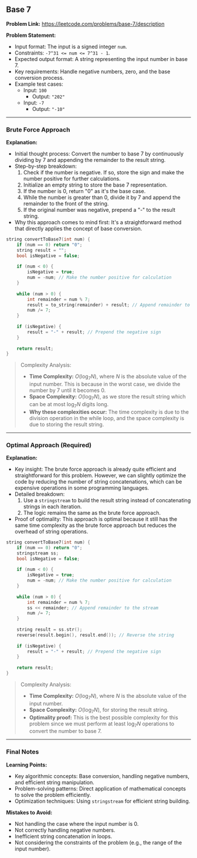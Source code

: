 ## Base 7
**Problem Link:** https://leetcode.com/problems/base-7/description

**Problem Statement:**
- Input format: The input is a signed integer `num`.
- Constraints: `-7^31 <= num <= 7^31 - 1`.
- Expected output format: A string representing the input number in base 7.
- Key requirements: Handle negative numbers, zero, and the base conversion process.
- Example test cases:
  - Input: `100`
    - Output: `"202"`
  - Input: `-7`
    - Output: `"-10"`

---

### Brute Force Approach

**Explanation:**
- Initial thought process: Convert the number to base 7 by continuously dividing by 7 and appending the remainder to the result string.
- Step-by-step breakdown:
  1. Check if the number is negative. If so, store the sign and make the number positive for further calculations.
  2. Initialize an empty string to store the base 7 representation.
  3. If the number is 0, return "0" as it's the base case.
  4. While the number is greater than 0, divide it by 7 and append the remainder to the front of the string.
  5. If the original number was negative, prepend a "-" to the result string.
- Why this approach comes to mind first: It's a straightforward method that directly applies the concept of base conversion.

```cpp
string convertToBase7(int num) {
    if (num == 0) return "0";
    string result = "";
    bool isNegative = false;
    
    if (num < 0) {
        isNegative = true;
        num = -num; // Make the number positive for calculation
    }
    
    while (num > 0) {
        int remainder = num % 7;
        result = to_string(remainder) + result; // Append remainder to the front
        num /= 7;
    }
    
    if (isNegative) {
        result = "-" + result; // Prepend the negative sign
    }
    
    return result;
}
```

> Complexity Analysis:
> - **Time Complexity:** $O(\log_{7}N)$, where $N$ is the absolute value of the input number. This is because in the worst case, we divide the number by 7 until it becomes 0.
> - **Space Complexity:** $O(\log_{7}N)$, as we store the result string which can be at most $\log_{7}N$ digits long.
> - **Why these complexities occur:** The time complexity is due to the division operation in the while loop, and the space complexity is due to storing the result string.

---

### Optimal Approach (Required)

**Explanation:**
- Key insight: The brute force approach is already quite efficient and straightforward for this problem. However, we can slightly optimize the code by reducing the number of string concatenations, which can be expensive operations in some programming languages.
- Detailed breakdown:
  1. Use a `stringstream` to build the result string instead of concatenating strings in each iteration.
  2. The logic remains the same as the brute force approach.
- Proof of optimality: This approach is optimal because it still has the same time complexity as the brute force approach but reduces the overhead of string operations.

```cpp
string convertToBase7(int num) {
    if (num == 0) return "0";
    stringstream ss;
    bool isNegative = false;
    
    if (num < 0) {
        isNegative = true;
        num = -num; // Make the number positive for calculation
    }
    
    while (num > 0) {
        int remainder = num % 7;
        ss << remainder; // Append remainder to the stream
        num /= 7;
    }
    
    string result = ss.str();
    reverse(result.begin(), result.end()); // Reverse the string
    
    if (isNegative) {
        result = "-" + result; // Prepend the negative sign
    }
    
    return result;
}
```

> Complexity Analysis:
> - **Time Complexity:** $O(\log_{7}N)$, where $N$ is the absolute value of the input number.
> - **Space Complexity:** $O(\log_{7}N)$, for storing the result string.
> - **Optimality proof:** This is the best possible complexity for this problem since we must perform at least $\log_{7}N$ operations to convert the number to base 7.

---

### Final Notes

**Learning Points:**
- Key algorithmic concepts: Base conversion, handling negative numbers, and efficient string manipulation.
- Problem-solving patterns: Direct application of mathematical concepts to solve the problem efficiently.
- Optimization techniques: Using `stringstream` for efficient string building.

**Mistakes to Avoid:**
- Not handling the case where the input number is 0.
- Not correctly handling negative numbers.
- Inefficient string concatenation in loops.
- Not considering the constraints of the problem (e.g., the range of the input number).